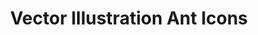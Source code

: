 ---
title: "Vector Illustration Ant Icons"
contactURL: "https://calendly.com/hiretomsmith/hiretomsmith"
banner:
  src: "/images/portfolio/ant-icons/ants-thumbnail.jpg"
  lightbox: "/images/portfolio/ant-icons/ant_icons_portfolio.jpg"
  alt: "Banner image description"
overview: "Would you believe that I illustrated 366 of these guys!? These were made for an Australian ecommerce company that sold... you guessed it!... ants! They wanted an icon for every species of ant that they carried for use on their website and packaging. This was one of my earlier freelance projects, but it remains one of my favorite. Not just because of how well they turned out, but because of what a unique brief this was!"
features:
  - "Illustration"
  - "Vector Illustration"
  - "Iconography"
  - "Adobe Illustrator"
  - "Graphic Design"
videoURL: ""
background: "The client wanted to use these icons on their website, as well as their packaging. They provided me with a spreadsheet containing the scientific names for each ant and a few illustration examples that resonated with them in terms of style. I began by sourcing images for each ant to use as reference, and then drafted the first few and ran them by the client for approval. Once I had the go-ahead, I got to work on the daunting task of illustrating the other ~300 or so ants."
challenge: "The challenge here was finding a good balance between quality and efficiency, so as not to lose (too much) money on this job. Of course, I could have spent six months meticuously illustrating these ants, but would not have been financially practical. So, I noted similarities across the different ant species (furry versus shiny, long atenas versus short antenas, eye shape, and so forth) and created repeatable patterns and shapes that could be used for each instance. I would change the colors, overall shape, and defining characteristics of each ant, but I had this library of 'patterns' that I could draw from to expedite the process as much as possible. They still forver to complete, as one would expect, but ultimately I love the way they turned out... and so did the client!"
---